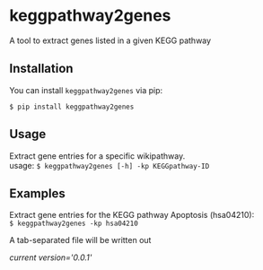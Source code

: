 # keggpathway2genes
A tool to extract genes listed in a given KEGG pathway

## Installation

You can install `keggpathway2genes` via pip:

`$ pip install keggpathway2genes`

## Usage
Extract gene entries for a specific wikipathway.
<br>usage: `$ keggpathway2genes [-h] -kp KEGGpathway-ID`</br>

## Examples
Extract gene entries for the KEGG pathway Apoptosis (hsa04210):
<br>`$ keggpathway2genes -kp hsa04210`</br>

A tab-separated file will be written out

<i>current version='0.0.1'</i>


